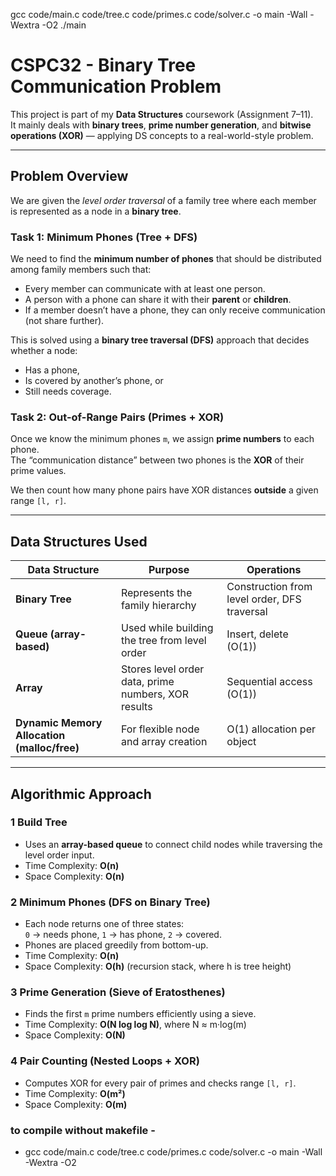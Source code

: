 gcc code/main.c code/tree.c code/primes.c code/solver.c -o main -Wall -Wextra -O2
./main

# CSPC32 - Binary Tree Communication Problem

This project is part of my **Data Structures** coursework (Assignment 7–11).  
It mainly deals with **binary trees**, **prime number generation**, and **bitwise operations (XOR)** — applying DS concepts to a real-world-style problem.

---

## Problem Overview

We are given the *level order traversal* of a family tree where each member is represented as a node in a **binary tree**.

### Task 1: Minimum Phones (Tree + DFS)
We need to find the **minimum number of phones** that should be distributed among family members such that:
- Every member can communicate with at least one person.
- A person with a phone can share it with their **parent** or **children**.
- If a member doesn’t have a phone, they can only receive communication (not share further).

This is solved using a **binary tree traversal (DFS)** approach that decides whether a node:
- Has a phone,
- Is covered by another’s phone, or
- Still needs coverage.

### Task 2: Out-of-Range Pairs (Primes + XOR)
Once we know the minimum phones `m`, we assign **prime numbers** to each phone.  
The “communication distance” between two phones is the **XOR** of their prime values.

We then count how many phone pairs have XOR distances **outside** a given range `[l, r]`.

---

## Data Structures Used

| Data Structure | Purpose | Operations |
|----------------|----------|-------------|
| **Binary Tree** | Represents the family hierarchy | Construction from level order, DFS traversal |
| **Queue (array-based)** | Used while building the tree from level order | Insert, delete (O(1)) |
| **Array** | Stores level order data, prime numbers, XOR results | Sequential access (O(1)) |
| **Dynamic Memory Allocation (malloc/free)** | For flexible node and array creation | O(1) allocation per object |

---

## Algorithmic Approach

### 1 Build Tree
- Uses an **array-based queue** to connect child nodes while traversing the level order input.
- Time Complexity: **O(n)**  
- Space Complexity: **O(n)**  

### 2 Minimum Phones (DFS on Binary Tree)
- Each node returns one of three states:  
  `0` → needs phone, `1` → has phone, `2` → covered.  
- Phones are placed greedily from bottom-up.
- Time Complexity: **O(n)**  
- Space Complexity: **O(h)** (recursion stack, where h is tree height)

### 3 Prime Generation (Sieve of Eratosthenes)
- Finds the first `m` prime numbers efficiently using a sieve.
- Time Complexity: **O(N log log N)**, where N ≈ m·log(m)
- Space Complexity: **O(N)**  

### 4 Pair Counting (Nested Loops + XOR)
- Computes XOR for every pair of primes and checks range `[l, r]`.
- Time Complexity: **O(m²)**  
- Space Complexity: **O(m)**  

 ### to compile without makefile -
 - gcc code/main.c code/tree.c code/primes.c code/solver.c -o main -Wall -Wextra -O2


